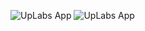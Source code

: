 
![UpLabs App](https://github.com/kevicsalazar/UpLabs-Kotlin/blob/master/screenshot1.png "UpLabs App")
![UpLabs App](https://github.com/kevicsalazar/UpLabs-Kotlin/blob/master/screenshot2.png "UpLabs App")
